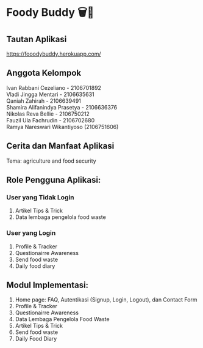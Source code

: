 # Foody Buddy 🗑️🚮

## Tautan Aplikasi
https://fooodybuddy.herokuapp.com/

## Anggota Kelompok
Ivan Rabbani Cezeliano - 2106701892<br/>
Vladi Jingga Mentari - 2106635631<br/>
Qaniah Zahirah - 2106639491<br/>
Shamira Alifanindya Prasetya - 2106636376<br/>
Nikolas Reva Bellie - 2106750212<br/>
Fauzil Ula Fachrudin - 2106702680<br/>
Ramya Nareswari Wikantiyoso (2106751606)

## Cerita dan Manfaat Aplikasi
Tema: agriculture and food security

## Role Pengguna Aplikasi:
### User yang Tidak Login
1. Artikel Tips & Trick
2. Data lembaga pengelola food waste
### User yang Login
1. Profile & Tracker 
2. Questionairre Awareness
3. Send food waste
4. Daily food diary

## Modul Implementasi:
1. Home page: FAQ, Autentikasi (Signup, Login, Logout), dan Contact Form
2. Profile & Tracker
3. Questionairre Awareness
4. Data Lembaga Pengelola Food Waste
5. Artikel Tips & Trick
6. Send food waste
7. Daily Food Diary